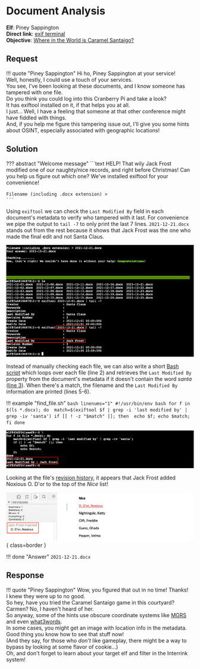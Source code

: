# Document Analysis

**Elf**: Piney Sappington<br/>
**Direct link**: [exif terminal](https://docker2021.kringlecon.com/?challenge=exif&id=b0f366cc-14c0-4ac3-b418-1814082c4130)<br/>
**Objective**: [Where in the World is Caramel Santaigo?](../objectives/o2.md)


## Request

!!! quote "Piney Sappington"
    Hi ho, Piney Sappington at your service!<br/>
    Well, honestly, I could use a touch of your services.<br/>
    You see, I've been looking at these documents, and I know someone has tampered with one file.<br/>
    Do you think you could log into this Cranberry Pi and take a look?<br/>
    It has exiftool installed on it, if that helps you at all.<br/>
    I just... Well, I have a feeling that someone at that other conference might have fiddled with things.<br/>
    And, if you help me figure this tampering issue out, I'll give you some hints about OSINT, especially associated with geographic locations!


## Solution

??? abstract "Welcome message"
    ```text
    HELP! That wily Jack Frost modified one of our naughty/nice records, and right 
    before Christmas! Can you help us figure out which one? We've installed exiftool
    for your convenience!

    Filename (including .docx extension) > 
    ```

Using `exiftool` we can check the `Last Modified By` field in each document's metadata to verify who tampered with it last. For convenience we pipe the output to `tail -7` to only print the last 7 lines. `2021-12-21.docx` stands out from the rest because it shows that Jack Frost was the one who made the final edit and not Santa Claus. 

![Finding Jack](../img/hints/h2/finding_jack.png)

Instead of manually checking each file, we can also write a short [Bash script](../tools/hints/h2/find_file.sh) which loops over each file (line 2) and retrieves the `Last Modified By` property from the document's metadata if it doesn't contain the word *santa* ([line 3](https://explainshell.com/explain?cmd=exiftool+%24f+%7C+grep+-i+%27last+modified+by%27+%7C+grep+-iv+%27santa%27)). When there's a match, the filename and the `Last Modified By` information are printed (lines 5-6).

!!! example "find_file.sh"
    ```bash linenums="1"
    #!/usr/bin/env bash
    for f in $(ls *.docx); do 
        match=$(exiftool $f | grep -i 'last modified by' | grep -iv 'santa')
        if [[ ! -z "$match" ]]; then 
            echo $f;
            echo $match;
        fi
    done
    ```

![Bash script](../img/hints/h2/bash_script.png)

Looking at the file's [revision history](../artifacts/hints/h2/2021-12-21.docx), it appears that Jack Frost added Noxious O. D'or to the top of the *Nice* list!

![Track changes](../img/hints/h2/track_changes.png){ class=border }

!!! done "Answer"
    `2021-12-21.docx`


## Response

!!! quote "Piney Sappington"
    Wow, you figured that out in no time! Thanks!<br/>
    I knew they were up to no good.<br/>
    So hey, have you tried the Caramel Santaigo game in this courtyard?<br/>
    Carmen? No, I haven't heard of her.<br/>
    So anyway, some of the hints use obscure coordinate systems like [MGRS](https://en.wikipedia.org/wiki/Military_Grid_Reference_System) and even [what3words](https://what3words.com/).<br/>
    In some cases, you might get an image with location info in the metadata. Good thing you know how to see that stuff now!<br/>
    (And they say, for those who *don't* like gameplay, there might be a way to bypass by looking at some flavor of cookie...)<br/>
    Oh, and don't forget to learn about your target elf and filter in the Interrink system!
